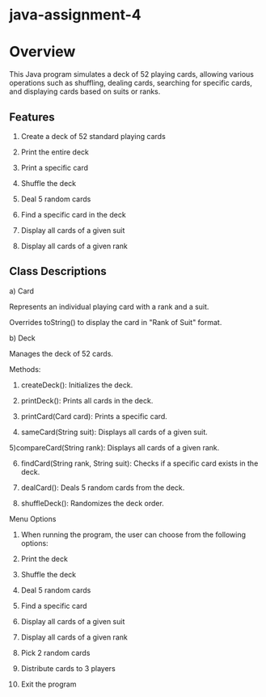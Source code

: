 # java-assignment-4

# Overview

This Java program simulates a deck of 52 playing cards, allowing various operations such as shuffling, dealing cards, searching for specific cards, and displaying cards based on suits or ranks.

## Features

1) Create a deck of 52 standard playing cards

2) Print the entire deck

3) Print a specific card

4) Shuffle the deck

5) Deal 5 random cards

6) Find a specific card in the deck

7) Display all cards of a given suit

8) Display all cards of a given rank

## Class Descriptions

a) Card

Represents an individual playing card with a rank and a suit.

Overrides toString() to display the card in "Rank of Suit" format.

b) Deck

Manages the deck of 52 cards.

Methods:

1) createDeck(): Initializes the deck.

2) printDeck(): Prints all cards in the deck.

3) printCard(Card card): Prints a specific card.

4) sameCard(String suit): Displays all cards of a given suit.
   
5)compareCard(String rank): Displays all cards of a given rank.

6) findCard(String rank, String suit): Checks if a specific card exists in the deck.

7) dealCard(): Deals 5 random cards from the deck.

8) shuffleDeck(): Randomizes the deck order.

Menu Options

1) When running the program, the user can choose from the following options:

2) Print the deck

3) Shuffle the deck

4) Deal 5 random cards

5) Find a specific card

6) Display all cards of a given suit

7) Display all cards of a given rank

8) Pick 2 random cards

9) Distribute cards to 3 players

10) Exit the program
